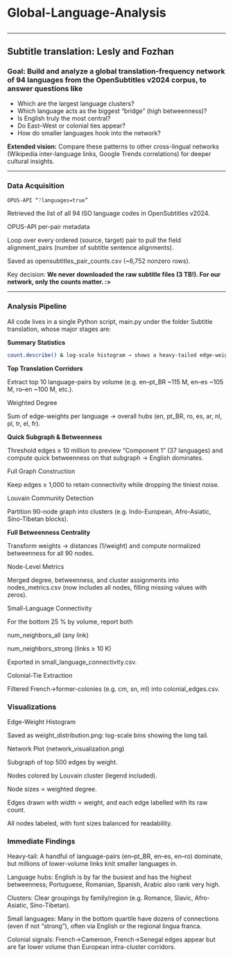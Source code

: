 # Global-Language-Analysis
## 


---

## Subtitle translation: Lesly and Fozhan

### Goal: Build and analyze a global translation-frequency network of 94 languages from the OpenSubtitles v2024 corpus, to answer questions like


- Which are the largest language clusters?
- Which language acts as the biggest “bridge” (high betweenness)?
- Is English truly the most central?
- Do East–West or colonial ties appear?
- How do smaller languages hook into the network?

**Extended vision:** Compare these patterns to other cross-lingual networks (Wikipedia inter-language links, Google Trends correlations) for deeper cultural insights.

---

### Data Acquisition
```bash
OPUS-API “?languages=true”
```

Retrieved the list of all 94 ISO language codes in OpenSubtitles v2024.

OPUS-API per-pair metadata

Loop over every ordered (source, target) pair to pull the field alignment_pairs (number of subtitle sentence alignments).

Saved as opensubtitles_pair_counts.csv (~6,752 nonzero rows).

Key decision:
**We never downloaded the raw subtitle files (3 TB!). For our network, only the counts matter. :>**

---

### Analysis Pipeline
All code lives in a single Python script, main.py under the folder Subtitle translation, whose major stages are:

**Summary Statistics**
```bash
count.describe() & log-scale histogram → shows a heavy-tailed edge-weight distribution (min = 8, 25 % ≈ 9.6 K, median ≈ 1.4 × 10⁵, max ≈ 1.15 × 10⁸).
```

**Top Translation Corridors**

Extract top 10 language-pairs by volume (e.g. en–pt_BR ~115 M, en–es ~105 M, ro–en ~100 M, etc.).

Weighted Degree

Sum of edge-weights per language → overall hubs (en, pt_BR, ro, es, ar, nl, pl, tr, el, fr).

**Quick Subgraph & Betweenness**

Threshold edges ≥ 10 million to preview “Component 1” (37 languages) and compute quick betweenness on that subgraph → English dominates.

Full Graph Construction

Keep edges ≥ 1,000 to retain connectivity while dropping the tiniest noise.

Louvain Community Detection

Partition 90-node graph into clusters (e.g. Indo-European, Afro-Asiatic, Sino-Tibetan blocks).

**Full Betweenness Centrality**

Transform weights → distances (1/weight) and compute normalized betweenness for all 90 nodes.

Node-Level Metrics

Merged degree, betweenness, and cluster assignments into nodes_metrics.csv (now includes all nodes, filling missing values with zeros).

Small-Language Connectivity

For the bottom 25 % by volume, report both

num_neighbors_all (any link)


num_neighbors_strong (links ≥ 10 K)


Exported in small_language_connectivity.csv.


Colonial-Tie Extraction


Filtered French→former-colonies (e.g. cm, sn, ml) into colonial_edges.csv.



### Visualizations
Edge-Weight Histogram


Saved as weight_distribution.png: log-scale bins showing the long tail.


Network Plot (network_visualization.png)


Subgraph of top 500 edges by weight.


Nodes colored by Louvain cluster (legend included).


Node sizes ∝ weighted degree.


Edges drawn with width ∝ weight, and each edge labelled with its raw count.


All nodes labeled, with font sizes balanced for readability.


### Immediate Findings
Heavy-tail: A handful of language-pairs (en–pt_BR, en–es, en–ro) dominate, but millions of lower-volume links knit smaller languages in.


Language hubs: English is by far the busiest and has the highest betweenness; Portuguese, Romanian, Spanish, Arabic also rank very high.


Clusters: Clear groupings by family/region (e.g. Romance, Slavic, Afro-Asiatic, Sino-Tibetan).


Small languages: Many in the bottom quartile have dozens of connections (even if not “strong”), often via English or the regional lingua franca.


Colonial signals: French→Cameroon, French→Senegal edges appear but are far lower volume than European intra-cluster corridors.




